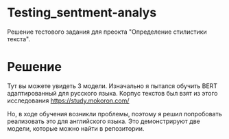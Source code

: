 # Testing_sentment-analys

Решение тестового задания для преокта "Определение стилистики текста".

# Решение
Тут вы можете увидеть 3 модели. Изначально я пытался обучить BERT адаптированный для русского языка. 
Корпус текстов был взят из этого исследования https://study.mokoron.com/

Но, в ходе обучения возникли проблемы, поэтому я решил попробовать реализовать это для английского языка. Это демонстрируют две модели, которые можно найти в репозитории.



